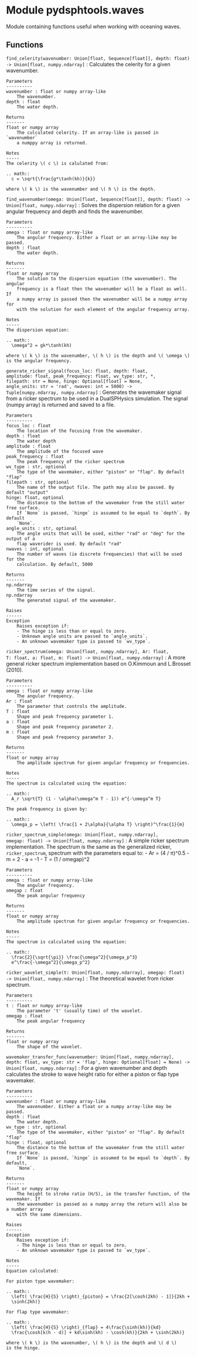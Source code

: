 Module pydsphtools.waves
========================
Module containing functions useful when working with oceaning waves.

Functions
---------

`find_celerity(wavenumber: Union[float, Sequence[float]], depth: float) ‑> Union[float, numpy.ndarray]`
:   Calculates the celerity for a given wavenumber.
    
    Parameters
    ----------
    wavenumber : float or numpy array-like
        The wavenumber.
    depth : float
        The water depth.
    
    Returns
    -------
    float or numpy array
        The culculated celerity. If an array-like is passed in `wavenumber`
        a numppy array is returned.
    
    Notes
    -----
    The celerity \( c \) is calulated from:
    
    .. math::
      c = \sqrt{\frac{g*\tanh(kh)}{k}}
    
    where \( k \) is the wavenumber and \( h \) is the depth.

`find_wavenumber(omega: Union[float, Sequence[float]], depth: float) ‑> Union[float, numpy.ndarray]`
:   Solves the dispersion relation for a given angular frequency and depth
    and finds the wavenumber.
    
    Parameters
    ----------
    omega : float or numpy array-like
        The angular frequency. Either a float or an array-like may be passed.
    depth : float
        The water depth.
    
    Returns
    -------
    float or numpy array
        The solution to the dispersion equation (the wavenumber). The angular
        frequency is a float then the wavenumber will be a float as well. If
        a numpy array is passed then the wavenumber will be a numpy array for
        with the solution for each element of the angular frequency array.
    
    Notes
    -----
    The dispersion equation:
    
    .. math::
      \omega^2 = gk*\tanh(kh)
    
    where \( k \) is the wavenumber, \( h \) is the depth and \( \omega \)
    is the angular frequency.

`generate_ricker_signal(focus_loc: float, depth: float, amplitude: float, peak_frequency: float, wv_type: str, *, filepath: str = None, hinge: Optional[float] = None, angle_units: str = 'rad', nwaves: int = 5000) ‑> Tuple[numpy.ndarray, numpy.ndarray]`
:   Generates the wavemaker signal from a ricker spectrum to be used in
    a DualSPHysics simulation. The signal (numpy array) is returned and
    saved to a file.
    
    Parameters
    ----------
    focus_loc : float
        The location of the focusing from the wavemaker.
    depth : float
        The water depth
    amplitude : float
        The amplitude of the focused wave
    peak_frequency : float
        The peak frequency of the ricker spectrum
    wv_type : str, optional
        The type of the wavemaker, either "piston" or "flap". By default "flap"
    filepath : str, optional
        The name of the output file. The path may also be passed. By default "output"
    hinge: float, optional
        The distance to the bottom of the wavemaker from the still water free surface.
        If `None` is passed, `hinge` is assumed to be equal to `depth`. By default
        `None`.
    angle_units : str, optional
        The angle units that will be used, either "rad" or "deg" for the output of a
        flap waverider is used. By default "rad"
    nwaves : int, optional
        The number of waves (ie discrete frequencies) that will be used for the
        calculation. By default, 5000
    
    Returns
    -------
    np.ndarray
        The time series of the signal.
    np.ndarray
        The generated signal of the wavemaker.
    
    Raises
    ------
    Exception
        Raises exception if:
        - The hinge is less than or equal to zero.
        - Unknown angle units are passed to `angle_units`.
        - An unknown wavemaker type is passed to `wv_type`.

`ricker_spectrum(omega: Union[float, numpy.ndarray], Ar: float, T: float, a: float, m: float) ‑> Union[float, numpy.ndarray]`
:   A more general ricker spectrum implementation based on O.Kimmoun and L.Brosset
    (2010).
    
    Parameters
    ----------
    omega : float or numpy array-like
        The angular frequency.
    Ar : float
        The parameter that controls the amplitude.
    T : float
        Shape and peak frequency parameter 1.
    a : float
        Shape and peak frequency parameter 2.
    m : float
        Shape and peak frequency parameter 3.
    
    Returns
    -------
    float or numpy array
        The amplitude spectrum for given angular frequency or frequencies.
    
    Notes
    -----
    The spectrum is calculated using the equation:
    
    .. math::
      A_r \sqrt{T} (1 - \alpha(\omega^m T - 1)) e^{-\omega^m T}
    
    The peak frequency is given by:
    
    .. math::
      \omega_p = \left( \frac{1 + 2\alpha}{\alpha T} \right)^\frac{1}{m}

`ricker_spectrum_simple(omega: Union[float, numpy.ndarray], omegap: float) ‑> Union[float, numpy.ndarray]`
:   A simple ricker spectrum implementation. The spectrum is the same as
    the generalized ricker, `ricker_spectrum`, spectrum with the parameters equal to:
    - Ar = (4 / π)^0.5
    - m = 2
    - a = -1
    - T = (1 / omegap)^2
    
    Parameters
    ----------
    omega : float or numpy array-like
        The angular frequency.
    omegap : float
        The peak angular frequency
    
    Returns
    -------
    float or numpy array
        The amplitude spectrum for given angular frequency or frequencies.
    
    Notes
    -----
    The spectrum is calculated using the equation:
    
    .. math::
      \frac{2}{\sqrt{\pi}} \frac{\omega^2}{\omega_p^3}
      e^\frac{-\omega^2}{\omega_p^2}

`ricker_wavelet_simple(t: Union[float, numpy.ndarray], omegap: float) ‑> Union[float, numpy.ndarray]`
:   The theoretical wavelet from ricker spectrum.
    
    Parameters
    ----------
    t : float or numpy array-like
        The parameter 't' (usually time) of the wavelet.
    omegap : float
        The peak angular frequency
    
    Returns
    -------
    float or numpy array
        The shape of the wavelet.

`wavemaker_transfer_func(wavenumber: Union[float, numpy.ndarray], depth: float, wv_type: str = 'flap', hinge: Optional[float] = None) ‑> Union[float, numpy.ndarray]`
:   For a given wavenumber and depth calculates the stroke to wave height
    ratio for either a piston or flap type wavemaker.
    
    Parameters
    ----------
    wavenumber : float or numpy array-like
        The wavenumber. Either a float or a numpy array-like may be passed.
    depth : float
        The water depth.
    wv_type : str, optional
        The type of the wavemaker, either "piston" or "flap". By default "flap"
    hinge : float, optional
        The distance to the bottom of the wavemaker from the still water free surface.
        If `None` is passed, `hinge` is assumed to be equal to `depth`. By default,
        `None`.
    
    Returns
    -------
    float or numpy array
        The height to stroke ratio (H/S), ie the transfer function, of the wavemaker. If
        the wavenumber is passed as a numpy array the return will also be a number array
        with the same dimensions.
    
    Raises
    ------
    Exception
        Raises exception if:
        - The hinge is less than or equal to zero.
        - An unknown wavemaker type is passed to `wv_type`.
    
    Notes
    -----
    Equation calculated:
    
    For piston type wavemaker:
    
    .. math::
      \left( \frac{H}{S} \right)_{piston} = \frac{2[\cosh(2kh) - 1]}{2kh +
      \sinh(2kh)}
    
    For flap type wavemaker:
    
    .. math::
      \left( \frac{H}{S} \right)_{flap} = 4\frac{\sinh(kh)}{kd}
      \frac{\cosh[k(h - d)] + kd\sinh(kh) - \cosh(kh)}{2kh + \sinh(2kh)}
    
    where \( k \) is the wavenumber, \( h \) is the depth and \( d \)
    is the hinge.